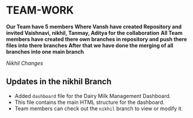 # TEAM-WORK
**Our Team have 5 members**
**Where Vansh have created Repository and invited Vaishnavi, nikhil, Tanmay, Aditya for the collaboration**
**All Team members have created there own branches in repository and push there files into there branches**
**After that we have done the merging of all branches into one main branch**

*Nikhil Changes*
## Updates in the nikhil Branch

- Added `dashboard` file for the Dairy Milk Management Dashboard.
- This file contains the main HTML structure for the dashboard.
- Team members can check out the `nikhil` branch to view or modify it.

